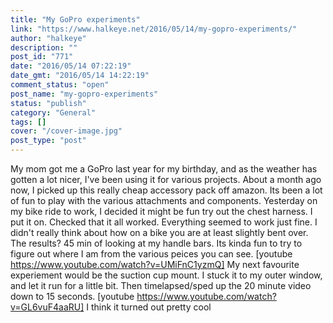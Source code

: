 ```yaml
---
title: "My GoPro experiments"
link: "https://www.halkeye.net/2016/05/14/my-gopro-experiments/"
author: "halkeye"
description: ""
post_id: "771"
date: "2016/05/14 07:22:19"
date_gmt: "2016/05/14 14:22:19"
comment_status: "open"
post_name: "my-gopro-experiments"
status: "publish"
category: "General"
tags: []
cover: "/cover-image.jpg"
post_type: "post"
---
```


My mom got me a GoPro last year for my birthday, and as the weather has gotten a lot nicer, I've been using it for various projects. About a month ago now, I picked up this really cheap accessory pack off amazon. Its been a lot of fun to play with the various attachments and components. Yesterday on my bike ride to work, I decided it might be fun try out the chest harness. I put it on. Checked that it all worked. Everything seemed to work just fine. I didn't really think about how on a bike you are at least slightly bent over. The results? 45 min of looking at my handle bars. Its kinda fun to try to figure out where I am from the various peices you can see. [youtube https://www.youtube.com/watch?v=UMiFnC1yzmQ] My next favourite experiement would be the suction cup mount. I stuck it to my outer window, and let it run for a little bit. Then timelapsed/sped up the 20 minute video down to 15 seconds. [youtube https://www.youtube.com/watch?v=GL6vuF4aaRU] I think it turned out pretty cool